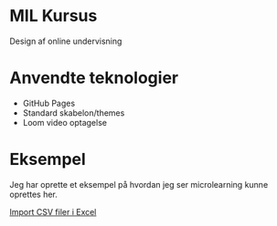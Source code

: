 # MIL Kursus
Design af online undervisning

# Anvendte teknologier
- GitHub Pages
- Standard skabelon/themes
- Loom video optagelse

# Eksempel
Jeg har oprette et eksempel på hvordan jeg ser microlearning kunne oprettes her.

[Import CSV filer i Excel](./import_csv_files.md)

